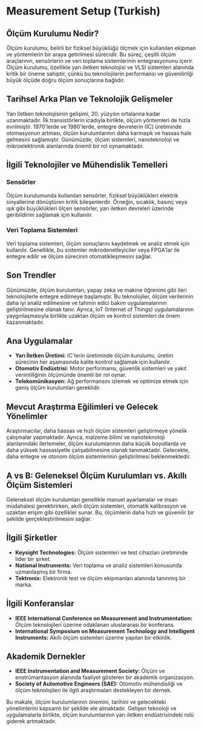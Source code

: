 # Measurement Setup (Turkish)

## Ölçüm Kurulumu Nedir?

Ölçüm kurulumu, belirli bir fiziksel büyüklüğü ölçmek için kullanılan ekipman ve yöntemlerin bir araya getirilmesi sürecidir. Bu süreç, çeşitli ölçüm araçlarının, sensörlerin ve veri toplama sistemlerinin entegrasyonunu içerir. Ölçüm kurulumu, özellikle yarı iletken teknolojisi ve VLSI sistemleri alanında kritik bir öneme sahiptir, çünkü bu teknolojilerin performansı ve güvenilirliği büyük ölçüde doğru ölçüm sonuçlarına bağlıdır.

## Tarihsel Arka Plan ve Teknolojik Gelişmeler

Yarı iletken teknolojisinin gelişimi, 20. yüzyılın ortalarına kadar uzanmaktadır. İlk transistörlerin icadıyla birlikte, ölçüm yöntemleri de hızla evrilmiştir. 1970'lerde ve 1980'lerde, entegre devrelerin (IC) üretiminde otomasyonun artması, ölçüm kurulumlarının daha karmaşık ve hassas hale gelmesini sağlamıştır. Günümüzde, ölçüm sistemleri, nanoteknoloji ve mikroelektronik alanlarında önemli bir rol oynamaktadır.

## İlgili Teknolojiler ve Mühendislik Temelleri

### Sensörler

Ölçüm kurulumunda kullanılan sensörler, fiziksel büyüklükleri elektrik sinyallerine dönüştüren kritik bileşenlerdir. Örneğin, sıcaklık, basınç veya ışık gibi büyüklükleri ölçen sensörler, yarı iletken devreleri üzerinde geribildirim sağlamak için kullanılır.

### Veri Toplama Sistemleri

Veri toplama sistemleri, ölçüm sonuçlarını kaydetmek ve analiz etmek için kullanılır. Genellikle, bu sistemler mikrodenetleyiciler veya FPGA'lar ile entegre edilir ve ölçüm sürecinin otomatikleşmesini sağlar.

## Son Trendler

Günümüzde, ölçüm kurulumları, yapay zeka ve makine öğrenimi gibi ileri teknolojilerle entegre edilmeye başlamıştır. Bu teknolojiler, ölçüm verilerinin daha iyi analiz edilmesine ve tahmin edici bakım uygulamalarının geliştirilmesine olanak tanır. Ayrıca, IoT (Internet of Things) uygulamalarının yaygınlaşmasıyla birlikte uzaktan ölçüm ve kontrol sistemleri de önem kazanmaktadır.

## Ana Uygulamalar

- **Yarı İletken Üretimi:** IC'lerin üretiminde ölçüm kurulumu, üretim sürecinin her aşamasında kalite kontrol sağlamak için kullanılır.
- **Otomotiv Endüstrisi:** Motor performansı, güvenlik sistemleri ve yakıt verimliliğinin ölçümünde önemli bir rol oynar.
- **Telekomünikasyon:** Ağ performansını izlemek ve optimize etmek için geniş ölçüm kurulumları gereklidir.

## Mevcut Araştırma Eğilimleri ve Gelecek Yönelimler

Araştırmacılar, daha hassas ve hızlı ölçüm sistemleri geliştirmeye yönelik çalışmalar yapmaktadır. Ayrıca, malzeme bilimi ve nanoteknoloji alanlarındaki ilerlemeler, ölçüm kurulumlarının daha küçük boyutlarda ve daha yüksek hassasiyetle çalışabilmesine olanak tanımaktadır. Gelecekte, daha entegre ve otonom ölçüm sistemlerinin geliştirilmesi beklenmektedir.

## A vs B: Geleneksel Ölçüm Kurulumları vs. Akıllı Ölçüm Sistemleri

Geleneksel ölçüm kurulumları genellikle manuel ayarlamalar ve insan müdahalesi gerektirirken, akıllı ölçüm sistemleri, otomatik kalibrasyon ve uzaktan erişim gibi özellikler sunar. Bu, ölçümlerin daha hızlı ve güvenilir bir şekilde gerçekleştirilmesini sağlar.

## İlgili Şirketler

- **Keysight Technologies:** Ölçüm sistemleri ve test cihazları üretiminde lider bir şirket.
- **National Instruments:** Veri toplama ve analiz sistemleri konusunda uzmanlaşmış bir firma.
- **Tektronix:** Elektronik test ve ölçüm ekipmanları alanında tanınmış bir marka.

## İlgili Konferanslar

- **IEEE International Conference on Measurement and Instrumentation:** Ölçüm teknolojileri üzerine odaklanan uluslararası bir konferans.
- **International Symposium on Measurement Technology and Intelligent Instruments:** Akıllı ölçüm sistemleri üzerine yapılan bir etkinlik.

## Akademik Dernekler

- **IEEE Instrumentation and Measurement Society:** Ölçüm ve enstrümantasyon alanında faaliyet gösteren bir akademik organizasyon.
- **Society of Automotive Engineers (SAE):** Otomotiv mühendisliği ve ölçüm teknolojileri ile ilgili araştırmaları destekleyen bir dernek.

Bu makale, ölçüm kurulumlarının önemini, tarihini ve gelecekteki yönelimlerini kapsamlı bir şekilde ele almaktadır. Gelişen teknoloji ve uygulamalarla birlikte, ölçüm kurulumlarının yarı iletken endüstrisindeki rolü giderek artmaktadır.